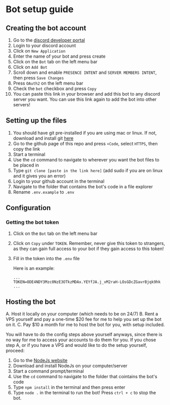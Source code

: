 # Bot setup guide
## Creating the bot account

1. Go to the [discord developer portal](https://discord.com/developers/applications)
2. Login to your discord account
3. Click on `New Application`
4. Enter the name of your bot and press create
5. Click on the `Bot` tab on the left menu bar
6. Click on `Add Bot`
7. Scroll down and enable `PRESENCE INTENT` and `SERVER MEMBERS INTENT`, then press `Save Changes`
8. Press `OAuth2` on the left menu bar
9. Check the `bot` checkbox and press `Copy`
10. You can paste this link in your browser and add this bot to any discord server you want. You can use this link again to add the bot into other servers!

## Setting up the files

1. You should have git pre-installed if you are using mac or linux. If not, download and install git [here](https://git-scm.com/downloads)
2. Go to the github page of this repo and press `⬇Code`, select `HTTPS`, then copy the link
3. Start a terminal
4. Use the `cd` command to navigate to wherever you want the bot files to be placed in
5. Type `git clone [paste in the link here]` (add sudo if you are on linux and it gives you an error)
6. Login to your github account in the terminal
7. Navigate to the folder that contains the bot's code in a file explorer
8. Rename `.env.example` to `.env`

## Configuration

### Getting the bot token

1. Click on the `Bot` tab on the left menu bar
2. Click on `Copy` under `TOKEN`. Remember, never give this token to strangers, as they can gain full access to your bot if they gain access to this token!
3. Fill in the token into the `.env` file

   Here is an example:
   ```
   ...
   TOKEN=ODE4NDY3Mzc0NzE3OTkzMDAx.YEYfJA.j_vM2raH-LOsGDcZGavrBjqk9hk
   ...
   ```

<!---
### Getting the client ID and secret

1. Click on the `General Information` tab on the left menu bar
2. Copy the `CLIENT ID`
3. Fill in the ID into `.env`

   Here is an example:
   ```
   ...
   CLIENT_ID=761048219479421520
   ...
   ```
-->

<!---
### Setting up ngrok for request handling
1. Go [here](https://ngrok.com/download) to download ngrok
2. Unzip the zip file that you just downloaded
3. Get your authentication token [here](https://dashboard.ngrok.com/get-started/your-authtoken)
4. Run `./ngrok authtoken [TOKEN]` at the location that you unqipped the file to. Replace `[TOKEN]` with your authentication token
5. Run `./ngrok http [PORT]`. Replace `[PORT]` with the port that you want to use (if you don't know which port to use, use 3000)
6. Copy the link that is displaying in the window. It should look something like `http://3af3b4364d80.ngrok.io` (not the https one)
7. Paste it into the config.json, after the `"REDIRECT"` attribute
8. Also enter the port you used after the `"PORT"` attribute
-->

<!---
### How to set up google APIs
1. Go to [google developers console](https://console.developers.google.com/)
2. Create a new project
3. Press `+ENABLE APIA AND SERVICES`
4. Search for the API(s) that you want to enable and enable them
5. Go to back to the project page
6. Click on `Credentials` on the left menu bar
7. Click `+CREATE CREDENTIALS`
8. Select `Service account`
9. Fill in the details (does not matter) and press `CREATE`
10. Chose the role by hovering over the drop down > Basic > Owner
11. Press `Continue`
12. Press `Done`
13. Now click into the new service account that you created in the Credentials page
14. Click on `Keys`, then `Add Key`, then `Create New Key`
15. Chose `JSON`, and click `Create`
16. Rename the JSON file that you just downloaded to `client-secret.json` and place it inside your bot's foler

### How to get the service account's adress
1. Open the JSON file that you just downloaded
2. The email is in line 6, like this: `"client_email": "<email>"`

### Additional steps for some APIs
#### Google Sheets
1. Go to your google sheet document in your browser
2. The URL should look something like this: `https://docs.google.com/spreadsheets/d/<DOC-ID>`
3. Copy the ID in the URL and paste it in the `config.json`
4. Return to your google sheet document
5. Press `Share`
6. Share the document to the service account's adress and give it editor perms

#### Google Vision 
1. Enable billing for your project [here](https://cloud.google.com/billing/docs/how-to/modify-project?visit_id=637510599696575187-2745866112&rd=1#enable-billing).
-->

## Hosting the bot

A. Host it locally on your computer (which needs to be on 24/7)
B. Rent a VPS yourself and pay a one-time $20 fee for me to help you set up the bot on it.
C. Pay $10 a month for me to host the bot for you, with setup included.

You will have to do the config steps above yourself anyways, since there is no way for me to access your accounts to do them for you. If you chose step A, or if you have a VPS and would like to do the setup yourself, proceed:

1. Go to the [NodeJs website](https://nodejs.org/en)
2. Download and install NodeJs on your computer/server
3. Start a command prompt/terminal
4. Use the `cd` command to navigate to the folder that cointains the bot's code
5. Type `npm install` in the terminal and then press enter
6. Type `node .` in the terminal to run the bot! Press `ctrl + c` to stop the bot.
